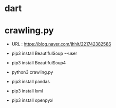 # dart

# crawling.py
- URL : https://blog.naver.com/jhhlt/221742382586
- pip3 install BeautifulSoup --user
- pip3 install BeautifulSoup4
 
- python3 crawling.py
- pip3 install pandas
- pip3 install lxml
- pip3 install openpyxl
